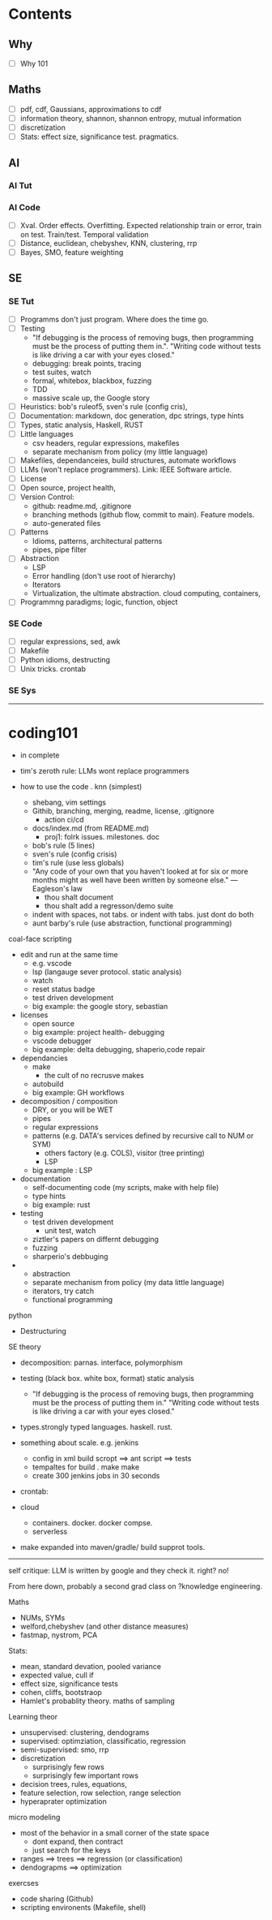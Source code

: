 # Contents

## Why
- [ ] Why 101
## Maths
- [ ] pdf, cdf, Gaussians, approximations to cdf
- [ ] information theory, shannon, shannon entropy, mutual information
- [ ] discretization
- [ ] Stats: effect size, significance test. pragmatics.
## AI
### AI Tut
### AI Code
- [ ] Xval. Order effects. Overfitting. Expected relationship train or error, train on test. Train/test. Temporal validation
- [ ] Distance, euclidean, chebyshev, KNN, clustering, rrp
- [ ] Bayes, SMO, feature weighting
## SE
### SE Tut
- [ ] Programms don't just program. Where does the time go.
- [ ] Testing
  - "If debugging is the process of removing bugs, then programming must be the process of putting them in.". "Writing code without tests is like driving a car with your eyes closed."
  - debugging: break points, tracing
  - test suites, watch
  - formal, whitebox, blackbox, fuzzing
  - TDD
  - massive scale up, the Google story
- [ ] Heuristics: bob's ruleof5, sven's rule (config cris),
- [ ] Documentation: markdown,   doc generation, dpc strings, type hints
- [ ] Types, static analysis, Haskell, RUST
- [ ] Little languages
  - csv headers, regular expressions, makefiles
  - separate mechanism from policy (my little language)
- [ ] Makefiles, dependanceies, build structures, automate workflows
- [ ] LLMs (won't replace programmers). Link: IEEE Software article.
- [ ] License
- [ ] Open source, project health,
- [ ] Version Control:
   - github: readme.md, .gitignore
   - branching methods (github flow, commit to main). Feature models.
   - auto-generated files
- [ ] Patterns
  - Idioms, patterns, architectural patterns
  - pipes, pipe filter
- [ ] Abstraction
  - LSP
  - Error handling (don't use root of hierarchy)
  - Iterators
  - Virtualization, the ultimate abstraction. cloud computing, containers, 
- [ ] Programmng paradigms; logic, function, object 
### SE Code
- [ ] regular expressions, sed, awk
- [ ]  Makefile
- [ ]  Python idioms, destructing
- [ ]  Unix tricks. crontab
### SE Sys

_________

# coding101

- in complete

- tim's zeroth rule: LLMs wont replace programmers
- how to use the code . knn (simplest)
  - shebang, vim settings
  - Githib, branching, merging, readme, license, .gitignore
     - action ci/cd  
  - docs/index.md (from README.md)
    - proj1: folrk issues. milestones. doc
  - bob's rule (5 lines)
  - sven's rule (config crisis)
  - tim's rule (use less globals)
  - "Any code of your own that you haven't looked at for six or more months might as well have been written by someone else." — Eagleson's law
    - thou shalt document
    - thou shalt add a regresson/demo suite
  - indent with spaces, not tabs. or indent with tabs. just dont do both
  - aunt barby's rule (use abstraction, functional programming)

coal-face scripting
- edit and run at the same time
  - e.g. vscode
  - lsp (langauge sever protocol. static analysis)
  - watch 
  - reset status badge
  - test driven development
  - big example: the google story, sebastian
- licenses
  - open source
  - big example: project health- debugging
  - vscode debugger
  - big example: delta debugging, shaperio,code repair
- dependancies
  - make
    - the cult of no recrusve makes  
  - autobuild
  - big example: GH workflows
- decomposition / composition
  - DRY, or you will be WET
  - pipes
  - regular expressions
  - patterns (e.g. DATA's services defined by recursive call to NUM or SYM)
    - others factory (e.g. COLS), visitor (tree printing)
    - LSP
  - big example : LSP
- documentation
  - self-documenting code (my scripts, make with help file)
  - type hints
  - big example: rust
- testing
  - test driven development
    - unit test, watch
  - ziztler's papers on differnt debugging
  - fuzzing
  - sharperio's debbuging 
- - abstraction
  - separate mechanism from policy (my data little language)
  - iterators, try catch
  - functional programming

python
-  Destructuring

SE theory
- decomposition: parnas. interface, polymorphism
- testing (black box. white box, format) static analysis
    - "If debugging is the process of removing bugs, then programming must be the process of putting them in."
    "Writing code without tests is like driving a car with your eyes closed."
- types.strongly typed languages. haskell. rust.

- something about scale. e.g. jenkins
   -  config in xml build scropt ==> ant script ==> tests
   -  tempaltes for build . make make
   -  create 300 jenkins jobs in 30 seconds
- crontab:
- cloud
  - containers. docker. docker compse.
  - serverless
- make expanded into maven/gradle/ build supprot tools.
 
-----

self critique: LLM is written by google and they check it. right? no!

From here down, probably a second grad class on ?knowledge engineering.

Maths
- NUMs, SYMs
- welford,chebyshev (and other distance measures)
- fastmap, nystrom, PCA

Stats:
- mean, standard devation, pooled variance
- expected value, cull if
- effect size, significance tests
- cohen, cliffs, bootstraop
- Hamlet's probablity theory. maths of sampling

Learning theor
- unsupervised: clustering, dendograms
- supervised: optimziation, classificatio, regression
- semi-supervised: smo, rrp
- discretization
  - surprisingly few rows
  - surprisingly few important rows
- decision trees, rules, equations, 
- feature selection, row selection, range selection
- hyperaprater optimization

micro modeling 
- most of the behavior in a small corner of the state space
  - dont expand, then contract
  - just search for the keys
- ranges ==> trees ==> regression (or classification)
- dendograpms ==> optimization

exercses
- code sharing (Github)
- scripting environents (Makefile, shell)
